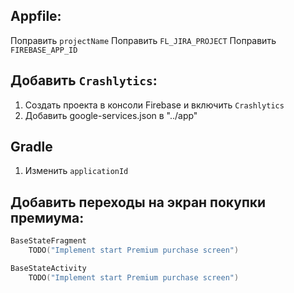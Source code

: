 ## Appfile:

Поправить `projectName`
Поправить `FL_JIRA_PROJECT`
Поправить `FIREBASE_APP_ID`

## Добавить `Crashlytics`:

1. Создать проекта в консоли Firebase и включить `Crashlytics`
2. Добавить google-services.json в "../app"

## Gradle

1. Изменить `applicationId`

## Добавить переходы на экран покупки премиума:

``` kotlin
BaseStateFragment 
	TODO("Implement start Premium purchase screen")
```

``` kotlin
BaseStateActivity
	TODO("Implement start Premium purchase screen")
```
